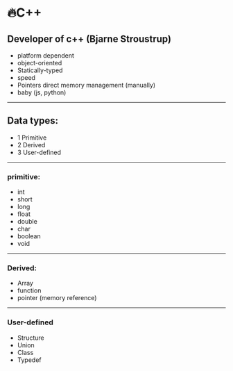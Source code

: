 # 🔥C++

## Developer of c++ (Bjarne Stroustrup)

- platform dependent
- object-oriented
- Statically-typed
- speed
- Pointers direct memory management (manually)
- baby (js, python)

---

## Data types:

- 1 Primitive
- 2 Derived
- 3 User-defined

---

### primitive:

- int
- short
- long
- float
- double
- char
- boolean
- void

---

### Derived:

- Array
- function
- pointer (memory reference)

---

### User-defined

- Structure
- Union
- Class
- Typedef
